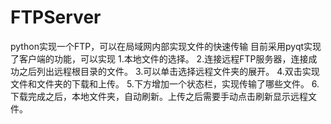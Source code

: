 # FTPServer
python实现一个FTP，可以在局域网内部实现文件的快速传输
目前采用pyqt实现了客户端的功能，可以实现
1.本地文件的选择。
2.连接远程FTP服务器，连接成功之后列出远程根目录的文件。
3.可以单击选择远程文件夹的展开。
4.双击实现文件和文件夹的下载和上传。
5.下方增加一个状态栏，实现传输了哪些文件。
6.下载完成之后，本地文件夹，自动刷新。上传之后需要手动点击刷新显示远程文件。